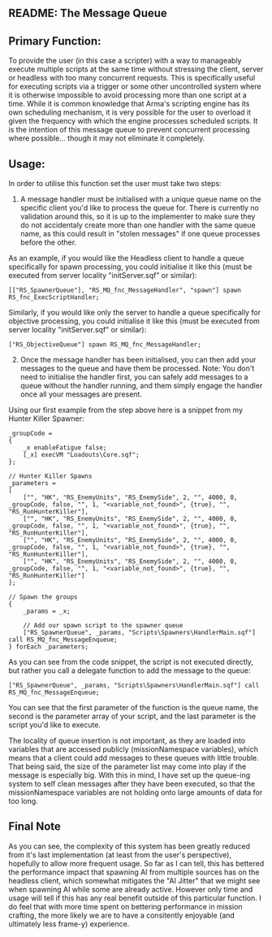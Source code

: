 ## README: The Message Queue

## Primary Function:
To provide the user (in this case a scripter) with a way to manageably execute multiple scripts at the same time without stressing the client, server or headless with too many concurrent requests. This is specifically useful for executing scripts via a trigger or some other uncontrolled system where it is otherwise impossible to avoid processing more than one script at a time. While it is common knowledge that Arma's scripting engine has its own scheduling mechanism, it is very possible for the user to overload it given the frequency with which the engine processes scheduled scripts. It is the intention of this message queue to prevent concurrent processing where possible... though it may not eliminate it completely.

## Usage:
In order to utilise this function set the user must take two steps:
1. A message handler must be initialised with a unique queue name on the specific client you'd like to process the queue for. There is currently no validation around this, so it is up to the implementer to make sure they do not accidentaly create more than one handler with the same queue name, as this could result in "stolen messages" if one queue processes before the other.

As an example, if you would like the Headless client to handle a queue specifically for spawn processing, you could initialise it like this (must be executed from server locality "initServer.sqf" or similar):
```
[["RS_SpawnerQueue"], "RS_MQ_fnc_MessageHandler", "spawn"] spawn RS_fnc_ExecScriptHandler;
```

Similarly, if you would like only the server to handle a queue specifically for objective processing, you could initialise it like this (must be executed from server locality "initServer.sqf" or similar):
```
["RS_ObjectiveQueue"] spawn RS_MQ_fnc_MessageHandler;
```

2. Once the message handler has been initialised, you can then add your messages to the queue and have them be processed. Note: You don't need to initialise the handler first, you can safely add messages to a queue without the handler running, and them simply engage the handler once all your messages are present.

Using our first example from the step above here is a snippet from my Hunter Killer Spawner:
```
_groupCode = 
{
    _x enableFatigue false;
    [_x] execVM "Loadouts\Core.sqf";
};
 
// Hunter Killer Spawns
_parameters =
[
    ["", "HK", "RS_EnemyUnits", "RS_EnemySide", 2, "", 4000, 0, _groupCode, false, "", 1, "<variable_not_found>", {true}, "", "RS_RunHunterKiller"],
    ["", "HK", "RS_EnemyUnits", "RS_EnemySide", 2, "", 4000, 0, _groupCode, false, "", 1, "<variable_not_found>", {true}, "", "RS_RunHunterKiller"],
    ["", "HK", "RS_EnemyUnits", "RS_EnemySide", 2, "", 4000, 0, _groupCode, false, "", 1, "<variable_not_found>", {true}, "", "RS_RunHunterKiller"],
    ["", "HK", "RS_EnemyUnits", "RS_EnemySide", 2, "", 4000, 0, _groupCode, false, "", 1, "<variable_not_found>", {true}, "", "RS_RunHunterKiller"]
];
 
// Spawn the groups
{
    _params = _x;
 
    // Add our spawn script to the spawner queue
    ["RS_SpawnerQueue", _params, "Scripts\Spawners\HandlerMain.sqf"] call RS_MQ_fnc_MessageEnqueue;
} forEach _parameters;
```

As you can see from the code snippet, the script is not executed directly, but rather you call a delegate function to add the message to the queue: 
```
["RS_SpawnerQueue", _params, "Scripts\Spawners\HandlerMain.sqf"] call RS_MQ_fnc_MessageEnqueue;
```
You can see that the first parameter of the function is the queue name, the second is the parameter array of your script, and the last parameter is the script you'd like to execute. 

The locality of queue insertion is not important, as they are loaded into variables that are accessed publicly (missionNamespace variables), which means that a client could add messages to these queues with little trouble. That being said, the size of the parameter list may come into play if the message is especially big. With this in mind, I have set up the queue-ing system to self clean messages after they have been executed, so that the missionNamespace variables are not holding onto large amounts of data for too long.

## Final Note
As you can see, the complexity of this system has been greatly reduced from it's last implementation (at least from the user's perspective), hopefully to allow more frequent usage. So far as I can tell, this has bettered the performance impact that spawning AI from multiple sources has on the headless client, which somewhat mitigates the "AI Jitter" that we might see when spawning AI while some are already active. However only time and usage will tell if this has any real benefit outside of this particular function. I do feel that with more time spent on bettering performance in mission crafting, the more likely we are to have a consitently enjoyable (and ultimately less frame-y) experience.

